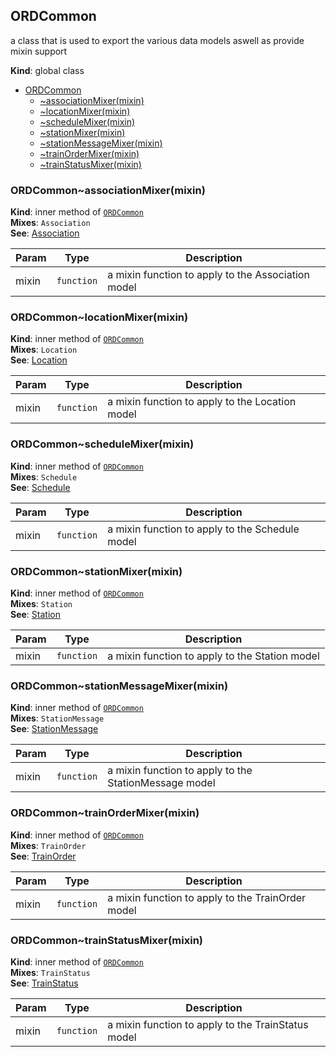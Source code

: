 <a name="ORDCommon"></a>

## ORDCommon
a class that is used to export the various data models aswell as provide mixin support

**Kind**: global class  

* [ORDCommon](#ORDCommon)
    * [~associationMixer(mixin)](#ORDCommon..associationMixer)
    * [~locationMixer(mixin)](#ORDCommon..locationMixer)
    * [~scheduleMixer(mixin)](#ORDCommon..scheduleMixer)
    * [~stationMixer(mixin)](#ORDCommon..stationMixer)
    * [~stationMessageMixer(mixin)](#ORDCommon..stationMessageMixer)
    * [~trainOrderMixer(mixin)](#ORDCommon..trainOrderMixer)
    * [~trainStatusMixer(mixin)](#ORDCommon..trainStatusMixer)

<a name="ORDCommon..associationMixer"></a>

### ORDCommon~associationMixer(mixin)
**Kind**: inner method of <code>[ORDCommon](#ORDCommon)</code>  
**Mixes**: <code>Association</code>  
**See**: [Association](./association.md)  

| Param | Type | Description |
| --- | --- | --- |
| mixin | <code>function</code> | a mixin function to apply to the Association model |

<a name="ORDCommon..locationMixer"></a>

### ORDCommon~locationMixer(mixin)
**Kind**: inner method of <code>[ORDCommon](#ORDCommon)</code>  
**Mixes**: <code>Location</code>  
**See**: [Location](./location.md)  

| Param | Type | Description |
| --- | --- | --- |
| mixin | <code>function</code> | a mixin function to apply to the Location model |

<a name="ORDCommon..scheduleMixer"></a>

### ORDCommon~scheduleMixer(mixin)
**Kind**: inner method of <code>[ORDCommon](#ORDCommon)</code>  
**Mixes**: <code>Schedule</code>  
**See**: [Schedule](./schedule.md)  

| Param | Type | Description |
| --- | --- | --- |
| mixin | <code>function</code> | a mixin function to apply to the Schedule model |

<a name="ORDCommon..stationMixer"></a>

### ORDCommon~stationMixer(mixin)
**Kind**: inner method of <code>[ORDCommon](#ORDCommon)</code>  
**Mixes**: <code>Station</code>  
**See**: [Station](./station.md)  

| Param | Type | Description |
| --- | --- | --- |
| mixin | <code>function</code> | a mixin function to apply to the Station model |

<a name="ORDCommon..stationMessageMixer"></a>

### ORDCommon~stationMessageMixer(mixin)
**Kind**: inner method of <code>[ORDCommon](#ORDCommon)</code>  
**Mixes**: <code>StationMessage</code>  
**See**: [StationMessage](./stationMessage.md)  

| Param | Type | Description |
| --- | --- | --- |
| mixin | <code>function</code> | a mixin function to apply to the StationMessage model |

<a name="ORDCommon..trainOrderMixer"></a>

### ORDCommon~trainOrderMixer(mixin)
**Kind**: inner method of <code>[ORDCommon](#ORDCommon)</code>  
**Mixes**: <code>TrainOrder</code>  
**See**: [TrainOrder](./trainOrder.md)  

| Param | Type | Description |
| --- | --- | --- |
| mixin | <code>function</code> | a mixin function to apply to the TrainOrder model |

<a name="ORDCommon..trainStatusMixer"></a>

### ORDCommon~trainStatusMixer(mixin)
**Kind**: inner method of <code>[ORDCommon](#ORDCommon)</code>  
**Mixes**: <code>TrainStatus</code>  
**See**: [TrainStatus](./trainStatus.md)  

| Param | Type | Description |
| --- | --- | --- |
| mixin | <code>function</code> | a mixin function to apply to the TrainStatus model |

